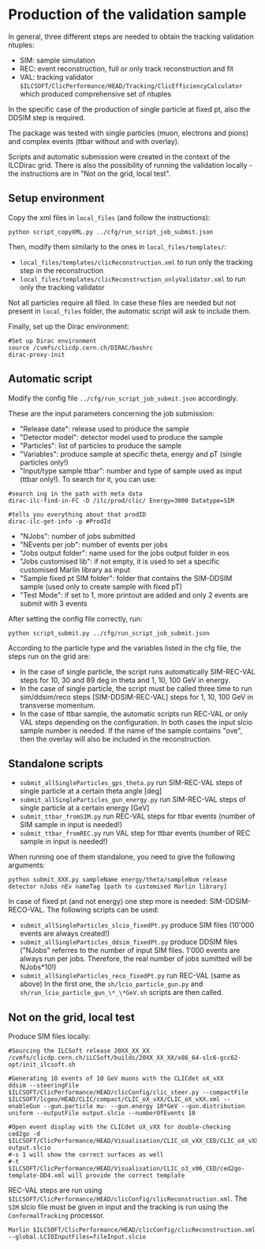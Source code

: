 # Production of the validation sample

In general, three different steps are needed to obtain the tracking validation ntuples:
- SIM: sample simulation
- REC: event reconstruction, full or only track reconstruction and fit
- VAL: tracking validator `$ILCSOFT/ClicPerformance/HEAD/Tracking/ClicEfficiencyCalculator` which produced comprehensive set of ntuples

In the specific case of the production of single particle at fixed pt, also the DDSIM step is required.

The package was tested with single particles (muon, electrons and pions) and complex events (ttbar without and with overlay).

Scripts and automatic submission were created in the context of the ILCDirac grid.
There is also the possibility of running the validation locally - the instructions are in "Not on the grid, local test".

## Setup environment

Copy the xml files in `local_files` (and follow the instructions):
```
python script_copyXML.py ../cfg/run_script_job_submit.json
```
Then, modify them similarly to the ones in `local_files/templates/`:
- `local_files/templates/clicReconstruction.xml` to run only the tracking step in the reconstruction
- `local_files/templates/clicReconstruction_onlyValidator.xml` to run only the tracking validator

Not all particles require all filed. In case these files are needed but not present in `local_files` folder, the automatic script will ask to include them.

Finally, set up the Dirac environment:
```
#Set up Dirac environment
source /cvmfs/clicdp.cern.ch/DIRAC/bashrc
dirac-proxy-init
```

## Automatic script

Modify the config file `../cfg/run_script_job_submit.json` accordingly. 

These are the input parameters concerning the job submission:
- "Release date": release used to produce the sample
- "Detector model": detector model used to produce the sample 
- "Particles": list of particles to produce the sample
- "Variables": produce sample at specific theta, energy and pT (single particles only!) 
- "Input/type sample ttbar": number and type of sample used as input (ttbar only!). To search for it, you can use: 
```
#search ing in the path with meta data
dirac-ilc-find-in-FC -D /ilc/prod/clic/ Energy=3000 Datatype=SIM

#tells you everything about that prodID
dirac-ilc-get-info -p #ProdId
```
- "NJobs": number of jobs submitted
- "NEvents per job": number of events per jobs
- "Jobs output folder": name used for the jobs output folder in eos
- "Jobs customised lib": if not empty, it is used to set a specific customised Marlin library as input
- "Sample fixed pt SIM folder": folder that contains the SIM-DDSIM sample (used only to create sample with fixed pT)
- "Test Mode": if set to 1, more printout are added and only 2 events are submit with 3 events 

After setting the config file correctly, run:
```
python script_submit.py ../cfg/run_script_job_submit.json
```

According to the particle type and the variables listed in the cfg file, the steps run on the grid are:
- In the case of single particle, the script runs automatically SIM-REC-VAL steps for 10, 30 and 89 deg in theta and 1, 10, 100 GeV in energy.
- In the case of single particle, the script must be called three time to run sim/ddsim/reco steps [SIM-DDSIM-REC-VAL] steps for 1, 10, 100 GeV in transverse momentum.
- In the case of ttbar sample, the automatic scripts run REC-VAL or only VAL steps depending on the configuration. In both cases the input slcio sample number is needed. If the name of the sample contains "ove", then the overlay will also be included in the reconstruction.

## Standalone scripts

- `submit_allSingleParticles_gps_theta.py` run SIM-REC-VAL steps of single particle at a certain theta angle [deg]
- `submit_allSingleParticles_gun_energy.py` run SIM-REC-VAL steps of single particle at a certain energy [GeV]
- `submit_ttbar_fromSIM.py` run REC-VAL steps for ttbar events (number of SIM sample in input is needed!)
- `submit_ttbar_fromREC.py` run VAL step for ttbar events (number of REC sample in input is needed!)

When running one of them standalone, you need to give the following arguments:
```
python submit_XXX.py sampleName energy/theta/sampleNum release detector nJobs nEv nameTag [path to customised Marlin library]
```

In case of fixed pt (and not energy) one step more is needed: SIM-DDSIM-RECO-VAL.
The following scripts can be used:
- `submit_allSingleParticles_slcio_fixedPt.py` produce SIM files (10'000 events are always created!)
- `submit_allSingleParticles_ddsim_fixedPt.py` produce DDSIM files ("NJobs" referres to the number of input SIM files. 1'000 events are always run per jobs. Therefore, the real number of jobs sumitted will be NJobs\*10!)
- `submit_allSingleParticles_reco_fixedPt.py` run REC-VAL (same as above)
In the first one, the `sh/lcio_particle_gun.py` and `sh/run_lcio_particle_gun_\*_\*GeV.sh` scripts are then called.

## Not on the grid, local test
Produce SIM files locally:
```
#Sourcing the ILCSoft release 20XX_XX_XX
/cvmfs/clicdp.cern.ch/iLCSoft/builds/20XX_XX_XX/x86_64-slc6-gcc62-opt/init_ilcsoft.sh

#Generating 10 events of 10 GeV muons with the CLICdet oX_vXX
ddsim --steeringFile $ILCSOFT/ClicPerformance/HEAD/clicConfig/clic_steer.py --compactFile $ILCSOFT/lcgeo/HEAD/CLIC/compact/CLIC_oX_vXX/CLIC_oX_vXX.xml --enableGun --gun.particle mu- --gun.energy 10*GeV --gun.distribution uniform --outputFile output.slcio --numberOfEvents 10

#Open event display with the CLICdet oX_vXX for double-checking
ced2go -d $ILCSOFT/ClicPerformance/HEAD/Visualisation/CLIC_oX_vXX_CED/CLIC_oX_vXX_CED.xml output.slcio
#-s 1 will show the correct surfaces as well
#-t $ILCSOFT/ClicPerformance/HEAD/Visualisation/CLIC_o3_v06_CED/ced2go-template-DD4.xml will provide the correct template
```

REC-VAL steps are run using `$ILCSOFT/ClicPerformance/HEAD/clicConfig/clicReconstruction.xml`.
The `SIM` slcio file must be given in input and the tracking is run using the `ConformalTracking` processor.
```
Marlin $ILCSOFT/ClicPerformance/HEAD/clicConfig/clicReconstruction.xml --global.LCIOInputFiles=fileInput.slcio
```

